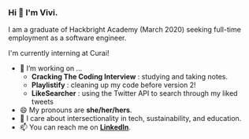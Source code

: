 <!-- <img src="https://github.com/vivsnguyen/vivsnguyen/blob/master/Vivi's%20Github.png?raw=true =50x" alt="header image that says Vivi's GitHub - new commits everyday"> -->

### Hi 👋 I'm Vivi.

I am a graduate of Hackbright Academy (March 2020) seeking full-time employment as a software engineer. 

I'm currently interning at Curai!

- 🌱 I’m working on ...
  - **Cracking The Coding Interview** : studying and taking notes.
  - **Playlistify** : cleaning up my code before version 2!
  - **LikeSearcher** : using the Twitter API to search through my liked tweets
- 😄 My pronouns are **she/her/hers**.
- 👀 I care about intersectionality in tech, sustainability, and education. 
- 📫 You can reach me on **[LinkedIn](https://www.linkedin.com/in/thuyvi-nguyen/)**.
 
<!--
**vivsnguyen/vivsnguyen** is a ✨ _special_ ✨ repository because its `README.md` (this file) appears on your GitHub profile.

Here are some ideas to get you started:

- 🔭 I’m currently working on ...
- 🌱 I’m currently learning ...
- 👯 I’m looking to collaborate on ...
- 🤔 I’m looking for help with ...
- 💬 Ask me about ...
- 📫 How to reach me: ...
- 😄 Pronouns: ...
- ⚡ Fun fact: ...
-->

